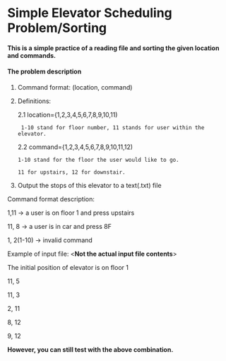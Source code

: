 # Simple Elevator Scheduling Problem/Sorting

#### This is a simple practice of a reading file and sorting the given location and commands.

#### The problem description

1. Command format: (location, command)

2. Definitions:
   
   2.1 location={1,2,3,4,5,6,7,8,9,10,11)
    
        1-10 stand for floor number, 11 stands for user within the elevator.
       
   2.2 command={1,2,3,4,5,6,7,8,9,10,11,12) 
       
       1-10 stand for the floor the user would like to go. 
       
       11 for upstairs, 12 for downstair.
       
3. Output the stops of this elevator to a text(.txt) file


Command format description:

1,11 -> a user is on floor 1 and press upstairs

11, 8 -> a user is in car and press 8F

1, 2(1-10) -> invalid command


Example of input file: <**Not the actual input file contents**>

The initial position of elevator is on floor 1
  
11, 5
  
11, 3
  
2, 11
  
8, 12
  
9, 12
  
  
**However, you can still test with the above combination.**
